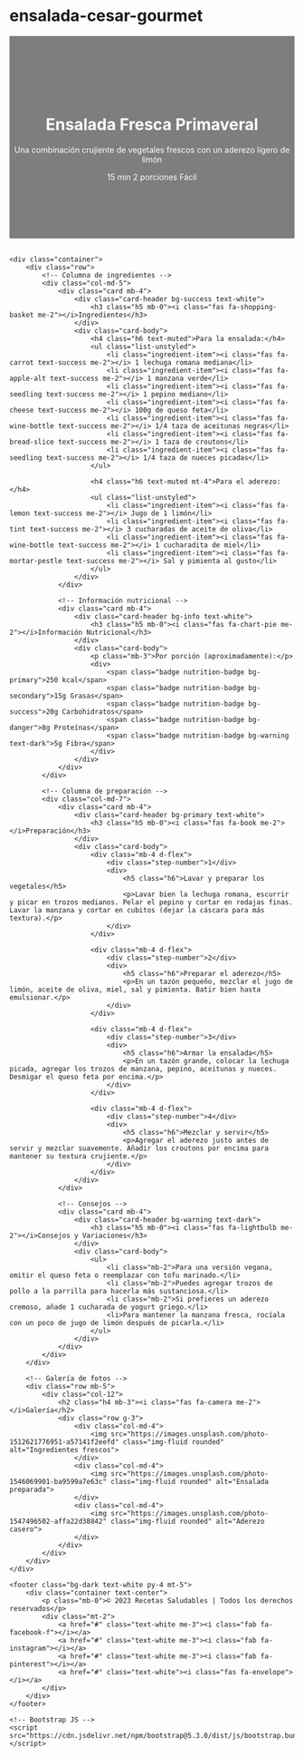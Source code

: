 # ensalada-cesar-gourmet
<!DOCTYPE html>
<html lang="es">
<head>
    <meta charset="UTF-8">
    <meta name="viewport" content="width=device-width, initial-scale=1.0">
    <title>Ensalada Fresca | Recetas Saludables</title>
    <!-- Bootstrap CSS -->
    <link href="https://cdn.jsdelivr.net/npm/bootstrap@5.3.0/dist/css/bootstrap.min.css" rel="stylesheet">
    <!-- Font Awesome para íconos -->
    <link rel="stylesheet" href="https://cdnjs.cloudflare.com/ajax/libs/font-awesome/6.4.0/css/all.min.css">
    <style>
        .recipe-header {
            background: linear-gradient(rgba(0,0,0,0.5), rgba(0,0,0,0.5)), url('https://images.unsplash.com/photo-1546793665-c74683f339c1');
            background-size: cover;
            background-position: center;
            color: white;
            padding: 100px 0;
            margin-bottom: 30px;
        }
        .ingredient-item {
            margin-bottom: 10px;
        }
        .nutrition-badge {
            font-size: 0.9rem;
            margin-right: 5px;
            margin-bottom: 5px;
        }
        .step-number {
            background-color: #28a745;
            color: white;
            width: 30px;
            height: 30px;
            display: inline-flex;
            align-items: center;
            justify-content: center;
            border-radius: 50%;
            margin-right: 10px;
        }
    </style>
</head>
<body>
    <!-- Header con imagen de fondo -->
    <header class="recipe-header text-center">
        <div class="container">
            <h1 class="display-4 fw-bold">Ensalada Fresca Primaveral</h1>
            <p class="lead">Una combinación crujiente de vegetales frescos con un aderezo ligero de limón</p>
            <div class="mt-4">
                <span class="badge bg-light text-dark me-2"><i class="fas fa-clock me-1"></i> 15 min</span>
                <span class="badge bg-light text-dark me-2"><i class="fas fa-utensils me-1"></i> 2 porciones</span>
                <span class="badge bg-light text-dark"><i class="fas fa-signal me-1"></i> Fácil</span>
            </div>
        </div>
    </header>

    <div class="container">
        <div class="row">
            <!-- Columna de ingredientes -->
            <div class="col-md-5">
                <div class="card mb-4">
                    <div class="card-header bg-success text-white">
                        <h3 class="h5 mb-0"><i class="fas fa-shopping-basket me-2"></i>Ingredientes</h3>
                    </div>
                    <div class="card-body">
                        <h4 class="h6 text-muted">Para la ensalada:</h4>
                        <ul class="list-unstyled">
                            <li class="ingredient-item"><i class="fas fa-carrot text-success me-2"></i> 1 lechuga romana mediana</li>
                            <li class="ingredient-item"><i class="fas fa-apple-alt text-success me-2"></i> 1 manzana verde</li>
                            <li class="ingredient-item"><i class="fas fa-seedling text-success me-2"></i> 1 pepino mediano</li>
                            <li class="ingredient-item"><i class="fas fa-cheese text-success me-2"></i> 100g de queso feta</li>
                            <li class="ingredient-item"><i class="fas fa-wine-bottle text-success me-2"></i> 1/4 taza de aceitunas negras</li>
                            <li class="ingredient-item"><i class="fas fa-bread-slice text-success me-2"></i> 1 taza de croutons</li>
                            <li class="ingredient-item"><i class="fas fa-seedling text-success me-2"></i> 1/4 taza de nueces picadas</li>
                        </ul>
                        
                        <h4 class="h6 text-muted mt-4">Para el aderezo:</h4>
                        <ul class="list-unstyled">
                            <li class="ingredient-item"><i class="fas fa-lemon text-success me-2"></i> Jugo de 1 limón</li>
                            <li class="ingredient-item"><i class="fas fa-tint text-success me-2"></i> 3 cucharadas de aceite de oliva</li>
                            <li class="ingredient-item"><i class="fas fa-wine-bottle text-success me-2"></i> 1 cucharadita de miel</li>
                            <li class="ingredient-item"><i class="fas fa-mortar-pestle text-success me-2"></i> Sal y pimienta al gusto</li>
                        </ul>
                    </div>
                </div>
                
                <!-- Información nutricional -->
                <div class="card mb-4">
                    <div class="card-header bg-info text-white">
                        <h3 class="h5 mb-0"><i class="fas fa-chart-pie me-2"></i>Información Nutricional</h3>
                    </div>
                    <div class="card-body">
                        <p class="mb-3">Por porción (aproximadamente):</p>
                        <div>
                            <span class="badge nutrition-badge bg-primary">250 kcal</span>
                            <span class="badge nutrition-badge bg-secondary">15g Grasas</span>
                            <span class="badge nutrition-badge bg-success">20g Carbohidratos</span>
                            <span class="badge nutrition-badge bg-danger">8g Proteínas</span>
                            <span class="badge nutrition-badge bg-warning text-dark">5g Fibra</span>
                        </div>
                    </div>
                </div>
            </div>
            
            <!-- Columna de preparación -->
            <div class="col-md-7">
                <div class="card mb-4">
                    <div class="card-header bg-primary text-white">
                        <h3 class="h5 mb-0"><i class="fas fa-book me-2"></i>Preparación</h3>
                    </div>
                    <div class="card-body">
                        <div class="mb-4 d-flex">
                            <div class="step-number">1</div>
                            <div>
                                <h5 class="h6">Lavar y preparar los vegetales</h5>
                                <p>Lavar bien la lechuga romana, escurrir y picar en trozos medianos. Pelar el pepino y cortar en rodajas finas. Lavar la manzana y cortar en cubitos (dejar la cáscara para más textura).</p>
                            </div>
                        </div>
                        
                        <div class="mb-4 d-flex">
                            <div class="step-number">2</div>
                            <div>
                                <h5 class="h6">Preparar el aderezo</h5>
                                <p>En un tazón pequeño, mezclar el jugo de limón, aceite de oliva, miel, sal y pimienta. Batir bien hasta emulsionar.</p>
                            </div>
                        </div>
                        
                        <div class="mb-4 d-flex">
                            <div class="step-number">3</div>
                            <div>
                                <h5 class="h6">Armar la ensalada</h5>
                                <p>En un tazón grande, colocar la lechuga picada, agregar los trozos de manzana, pepino, aceitunas y nueces. Desmigar el queso feta por encima.</p>
                            </div>
                        </div>
                        
                        <div class="mb-4 d-flex">
                            <div class="step-number">4</div>
                            <div>
                                <h5 class="h6">Mezclar y servir</h5>
                                <p>Agregar el aderezo justo antes de servir y mezclar suavemente. Añadir los croutons por encima para mantener su textura crujiente.</p>
                            </div>
                        </div>
                    </div>
                </div>
                
                <!-- Consejos -->
                <div class="card mb-4">
                    <div class="card-header bg-warning text-dark">
                        <h3 class="h5 mb-0"><i class="fas fa-lightbulb me-2"></i>Consejos y Variaciones</h3>
                    </div>
                    <div class="card-body">
                        <ul>
                            <li class="mb-2">Para una versión vegana, omitir el queso feta o reemplazar con tofu marinado.</li>
                            <li class="mb-2">Puedes agregar trozos de pollo a la parrilla para hacerla más sustanciosa.</li>
                            <li class="mb-2">Si prefieres un aderezo cremoso, añade 1 cucharada de yogurt griego.</li>
                            <li>Para mantener la manzana fresca, rocíala con un poco de jugo de limón después de picarla.</li>
                        </ul>
                    </div>
                </div>
            </div>
        </div>
        
        <!-- Galería de fotos -->
        <div class="row mb-5">
            <div class="col-12">
                <h2 class="h4 mb-3"><i class="fas fa-camera me-2"></i>Galería</h2>
                <div class="row g-3">
                    <div class="col-md-4">
                        <img src="https://images.unsplash.com/photo-1512621776951-a57141f2eefd" class="img-fluid rounded" alt="Ingredientes frescos">
                    </div>
                    <div class="col-md-4">
                        <img src="https://images.unsplash.com/photo-1546069901-ba9599a7e63c" class="img-fluid rounded" alt="Ensalada preparada">
                    </div>
                    <div class="col-md-4">
                        <img src="https://images.unsplash.com/photo-1547496502-affa22d38842" class="img-fluid rounded" alt="Aderezo casero">
                    </div>
                </div>
            </div>
        </div>
    </div>
    
    <footer class="bg-dark text-white py-4 mt-5">
        <div class="container text-center">
            <p class="mb-0">© 2023 Recetas Saludables | Todos los derechos reservados</p>
            <div class="mt-2">
                <a href="#" class="text-white me-3"><i class="fab fa-facebook-f"></i></a>
                <a href="#" class="text-white me-3"><i class="fab fa-instagram"></i></a>
                <a href="#" class="text-white me-3"><i class="fab fa-pinterest"></i></a>
                <a href="#" class="text-white"><i class="fas fa-envelope"></i></a>
            </div>
        </div>
    </footer>

    <!-- Bootstrap JS -->
    <script src="https://cdn.jsdelivr.net/npm/bootstrap@5.3.0/dist/js/bootstrap.bundle.min.js"></script>
</body>
</html>
